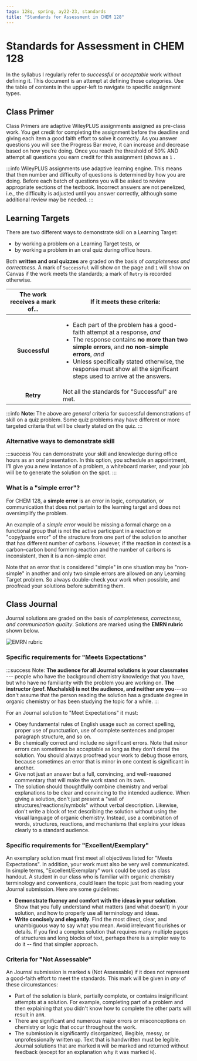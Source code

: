 ```yaml
---
tags: 128q, spring, ay22-23, standards
title: "Standards for Assessment in CHEM 128"
---
```


# Standards for Assessment in CHEM 128

In the syllabus I regularly refer to *successful* or *acceptable* work without defining it. This document is an attempt at defining those categories. Use the table of contents in the upper-left to navigate to specific assignment types. 

## Class Primer

Class Primers are adaptive WileyPLUS assignments assigned as pre-class work. You get credit for completing the assignment before the deadline and giving each item a good faith effort to solve it correctly. As you answer questions you will see the Progress Bar move, it can increase and decrease based on how you’re doing. Once you reach the threshold of 50% AND attempt all questions you earn credit for this assignment (shows as `1` . 

:::info
WileyPLUS assignments use adaptive learning engine. This means that then number and difficulty of questions is determined by how you are doing. Before each batch of questions you will be asked to review appropriate sections of the textbook. Incorrect answers are not penelized, i.e., the difficulty is adjusted until you answer correctly, although some additional review may be needed. 
:::

## Learning Targets

There are two different ways to demonstrate skill on a Learning Target: 

- by working a problem on a Learning Target tests, or
- by working a problem in an oral quiz during office hours.

Both **written and oral quizzes** are graded on the basis of *completeness and correctness*. A mark of `Successful` will show on the page and `1` will show on Canvas if the work meets the standards; a mark of `Retry` is recorded otherwise. 

| The work receives a mark of... | If it meets these criteria: | 
| :----: | ---- | 
| **Successful** | <ul><li>Each part of the problem has a good-faith attempt at a response, *and*</li><li>The response contains **no more than two simple errors**, and **no non-simple errors**, *and*</li><li>Unless specifically stated otherwise, the response must show all the significant steps used to arrive at the answers.</li></ul>
| **Retry** | Not all the standards for "Successful" are met. | 

:::info
**Note:** The above are *general* criteria for successful demonstrations of skill on a quiz problem. Some quiz problems may have different or more targeted criteria that will be clearly stated on the quiz. 
:::

### Alternative ways to demonstrate skill

:::success
You can demonstrate your skill and knowledge during office hours as an oral presentation. In this option, you schedule an appointment, I’ll give you a new instance of a problem, a whiteboard marker, and your job will be to generate the solution on the spot.
:::

### What is a "simple error"?

For CHEM 128, a **simple error** is an error in logic, computation, or communication that does not pertain to the learning target and does not oversimplify the problem.

An example of a *simple error* would be missing a formal charge on a functional group that is not the active participant in a reaction or "copy/paste error" of the structure from one part of the solution to another that has different number of carbons. However, if the reaction in context is a carbon–carbon bond forming reaction and the number of carbons is inconsistent, then it is a non-simple error. 

Note that an error that is considered "simple" in one situation may be "non-simple" in another and only two simple errors are allowed on any Learning Target problem. So always double-check your work when possible, and proofread your solutions before submitting them. 

## Class Journal

Journal solutions are graded on the basis of *completeness, correctness, and communication quality*. Solutions are marked using the **EMRN rubric** shown below. 

![EMRN rubric](http://rtalbert.org/content/images/2022/04/EMRN-rubric-2020.png)

### Specific requirements for "Meets Expectations"

:::success
Note: **The audience for all Journal solutions is your classmates** --- people who have the background chemistry knowledge that you have, but who have no familiarity with the problem you are working on. **The instructor (prof. Muchalski) is not the audience, and neither are you**---so don't assume that the person reading the solution has a graduate degree in organic chemistry or has been studying the topic for a while. 
::: 

For an Journal solution to "Meet Expectations" it must: 

- Obey fundamental rules of English usage such as correct spelling, proper use of punctuation, use of complete sentences and proper paragraph structure, and so on. 
- Be chemically correct and include no significant errors. Note that *minor* errors can sometimes be acceptable as long as they don't derail the solution. You should always proofread your work to debug those errors, because sometimes an error that is minor in one context is significant in another. 
- Give not just an answer but a full, convincing, and well-reasoned commentary that will make the work stand on its own.
- The solution should thoughtfully combine chemistry and verbal explanations to be clear and convincing to the intended audience. When giving a solution, don't just present a "wall of structures/reactions/symbols" without verbal description. Likewise, don't write a block of text describing the solution without using the visual language of organic chemistry. Instead, use a combination of words, structures, reactions, and mechanisms that explains your ideas clearly to a standard audience. 

### Specific requirements for "Excellent/Exemplary"

An exemplary solution must first meet all objectives listed for "Meets Expectations". In addition, your work must also be very well communicated. In simple terms, "Excellent/Exemplary" work could be used as class handout. A student in our class who is familiar with organic chemistry terminology and conventions, could learn the topic just from reading your Journal submission. Here are some guidelines:

* **Demonstrate fluency and comfort with the ideas in your solution**. Show that you fully understand what matters (and what doesn’t) in your solution, and how to properly use all terminology and ideas.
* **Write concisely and elegantly**. Find the most direct, clear, and unambiguous way to say what you mean. Avoid irrelevant flourishes or details. If you find a complex solution that requires many multiple pages of structures and long blocks of text, perhaps there is a simpler way to do it -- find that simpler approach.

### Criteria for "Not Assessable"

An Journal submission is marked `N` (Not Assessable) if it does not represent a good-faith effort to meet the standards. This mark will be given in *any* of these circumstances: 

- Part of the solution is blank, partially complete, or contains insignificant attempts at a solution. For example, completing part of a problem and then explaining that you didn't know how to complete the other parts will result in an`N`.  
- There are significant and numerous major errors or misconceptions on chemistry or logic that occur throughout the work.
- The submission is significantly disorganized, illegible, messy, or unprofessionally written up. Text that is handwritten must be legible. Journal solutions that are marked `N` will be marked and returned without feedback (except for an explanation why it was marked `N`). 
